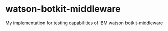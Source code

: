 # watson-botkit-middleware
My implementation for testing capabilities of IBM watson botkit-middleware
